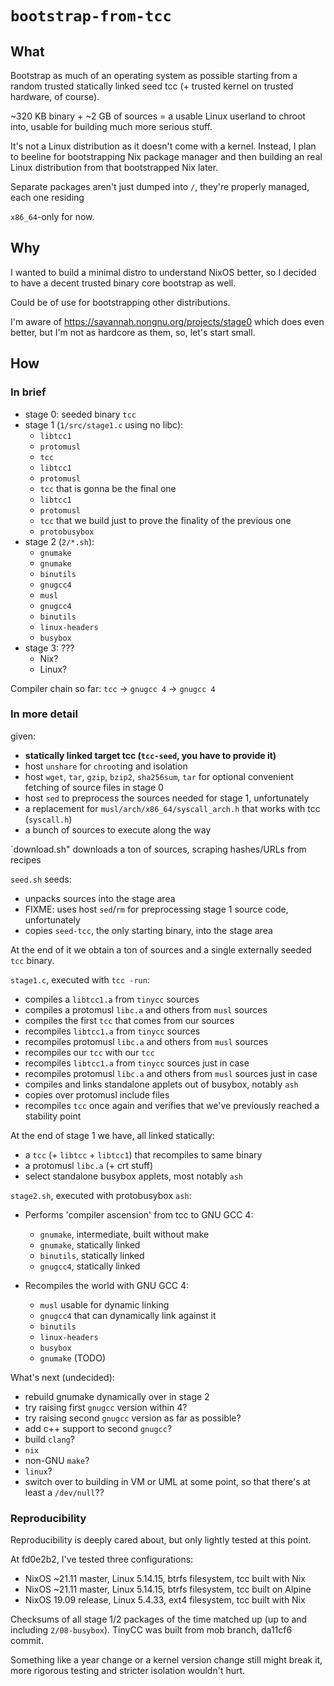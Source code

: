 # `bootstrap-from-tcc`

## What

Bootstrap as much of an operating system as possible
starting from a random trusted statically linked seed tcc
(+ trusted kernel on trusted hardware, of course).

~320 KB binary + ~2 GB of sources = a usable Linux userland to chroot into,
usable for building much more serious stuff.

It's not a Linux distribution as it doesn't come with a kernel.
Instead, I plan to beeline for bootstrapping Nix package manager
and then building an real Linux distribution from that bootstrapped Nix later.

Separate packages aren't just dumped into `/`, they're properly managed,
each one residing

`x86_64`-only for now.

## Why

I wanted to build a minimal distro to understand NixOS better,
so I decided to have a decent trusted binary core bootstrap as well.

Could be of use for bootstrapping other distributions.

I'm aware of https://savannah.nongnu.org/projects/stage0 which does even better,
but I'm not as hardcore as them, so, let's start small.

## How

### In brief

* stage 0: seeded binary `tcc`
* stage 1 (`1/src/stage1.c` using no libc):
  * `libtcc1`
  * `protomusl`
  * `tcc`
  * `libtcc1`
  * `protomusl`
  * `tcc` that is gonna be the final one
  * `libtcc1`
  * `protomusl`
  * `tcc` that we build just to prove the finality of the previous one
  * `protobusybox`
* stage 2 (`2/*.sh`):
  * `gnumake`
  * `gnumake`
  * `binutils`
  * `gnugcc4`
  * `musl`
  * `gnugcc4`
  * `binutils`
  * `linux-headers`
  * `busybox`
* stage 3: ???
  * Nix?
  * Linux?

Compiler chain so far: `tcc` -> `gnugcc 4` -> `gnugcc 4`

### In more detail

given:

* **statically linked target tcc (`tcc-seed`, you have to provide it)**
* host `unshare` for `chroot`ing and isolation
* host `wget`, `tar`, `gzip`, `bzip2`, `sha256sum`, `tar`
  for optional convenient fetching of source files in stage 0
* host `sed` to preprocess the sources needed for stage 1, unfortunately
* a replacement for `musl/arch/x86_64/syscall_arch.h` that works with tcc
  (`syscall.h`)
* a bunch of sources to execute along the way

`download.sh" downloads a ton of sources, scraping hashes/URLs from recipes

`seed.sh` seeds:

* unpacks sources into the stage area
* FIXME: uses host `sed`/`rm` for preprocessing stage 1 source code,
  unfortunately
* copies `seed-tcc`, the only starting binary, into the stage area

At the end of it we obtain
a ton of sources and a single externally seeded `tcc` binary.

`stage1.c`, executed with `tcc -run`:

* compiles a `libtcc1.a` from `tinycc` sources
* compiles a protomusl `libc.a` and others from `musl` sources
* compiles the first `tcc` that comes from our sources
* recompiles `libtcc1.a` from `tinycc` sources
* recompiles protomusl `libc.a` and others from `musl` sources
* recompiles our `tcc` with our `tcc`
* recompiles `libtcc1.a` from `tinycc` sources just in case
* recompiles protomusl `libc.a` and others from `musl` sources just in case
* compiles and links standalone applets out of busybox, notably `ash`
* copies over protomusl include files
* recompiles `tcc` once again
  and verifies that we've previously reached a stability point

At the end of stage 1 we have, all linked statically:

* a `tcc` (+ `libtcc` + `libtcc1`) that recompiles to same binary
* a protomusl `libc.a` (+ crt stuff)
* select standalone busybox applets, most notably `ash`

`stage2.sh`, executed with protobusybox `ash`:

* Performs 'compiler ascension' from tcc to GNU GCC 4:
  * `gnumake`, intermediate, built without make
  * `gnumake`, statically linked
  * `binutils`, statically linked
  * `gnugcc4`, statically linked

* Recompiles the world with GNU GCC 4:
  * `musl` usable for dynamic linking
  * `gnugcc4` that can dynamically link against it
  * `binutils`
  * `linux-headers`
  * `busybox`
  * `gnumake` (TODO)

What's next (undecided):

* rebuild gnumake dynamically over in stage 2
* try raising first `gnugcc` version within 4?
* try raising second `gnugcc` version as far as possible?
* add c++ support to second `gnugcc`?
* build `clang`?
* `nix`
* non-GNU `make`?
* `linux`?
* switch over to building in VM or UML at some point,
  so that there's at least a `/dev/null`??

### Reproducibility

Reproducibility is deeply cared about, but only lightly tested at this point.

At fd0e2b2, I've tested three configurations:

* NixOS ~21.11 master, Linux 5.14.15, btrfs filesystem, tcc built with Nix
* NixOS ~21.11 master, Linux 5.14.15, btrfs filesystem, tcc built on Alpine
* NixOS 19.09 release, Linux 5.4.33, ext4 filesystem, tcc built with Nix

Checksums of all stage 1/2 packages of the time matched up
(up to and including `2/08-busybox`).
TinyCC was built from mob branch, da11cf6 commit.

Something like a year change or a kernel version change still might break it,
more rigorous testing and stricter isolation wouldn't hurt.

